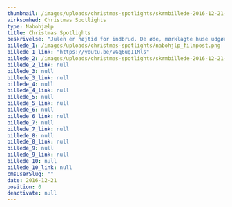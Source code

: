 ```yaml
---
thumbnail: /images/uploads/christmas-spotlights/skrmbillede-2016-12-21-kl.-14.27.03.png
virksomhed: Christmas Spotlights
type: Nabohjælp
title: Christmas Spotlights
beskrivelse: "Julen er højtid for indbrud. De øde, mørklagte huse udgør nemlig et sandt gavebord for tyvene. Derfor er det ikke underligt, at antallet af indbrud stiger med over 50% i december. Hver jul pynter vi danskere vores hjem med smukke lyskæder. Så hvorfor ikke pynte op med noget, der skaber julestemning i nabolaget og samtidig tyverisikrer hjemmet? Derfor har vi opfundet verdens første julelyskæde, der kan afværge indbrud. Vi kalder den Christmas Spotlights.    \n\n    "
billede_1: /images/uploads/christmas-spotlights/nabohjlp_filmpost.png
billede_1_link: "https://youtu.be/VGq6ugI1Mls"
billede_2: /images/uploads/christmas-spotlights/skrmbillede-2016-12-21-kl.-14.24.37.png
billede_2_link: null
billede_3: null
billede_3_link: null
billede_4: null
billede_4_link: null
billede_5: null
billede_5_link: null
billede_6: null
billede_6_link: null
billede_7: null
billede_7_link: null
billede_8: null
billede_8_link: null
billede_9: null
billede_9_link: null
billede_10: null
billede_10_link: null
cmsUserSlug: ""
date: 2016-12-21 
position: 0
deactivate: null
---
```


